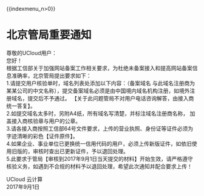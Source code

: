 {{indexmenu_n>0}}

# 北京管局重要通知

尊敬的UCloud用户：  
您好！  
根据工信部关于加强网站备案工作相关要求，为杜绝未备案接入和提高网站备案信息准确率，北京管局提出要求如下：  
1.请提交用户核验单时，域名列表处添加以下内容：（备案域名
与此域名注册商为某某公司的中文名称），提交备案域名必须是由中国境内域名机构注册，如境外注册域名，提交后不予通过。
【关于此问题管局不对用户电话咨询解答，由接入商统一答复】。  
2.如提交域名太多时，另附A4纸，所有域名写清楚，并标注域名注册商名称， 加盖接入商核验章与用户的公章。  
3.请各接入商按照工信部64号文件要求，上传的营业执照、身份证等证件必须为字迹清晰的彩色【证件原件】。  
4.如果企业、事业单位已更换统一信用代码的用户，必须上传新版证件，如依旧使用旧版的，审核时查出已更新证件，予以退回处理。  
5.此要求于管局【审核到2017年9月1日当天提交的材料】开始生效，请严格遵守核验义务，如遇到不合规的材料予以退回处理，希望此次通知并配合要求上传！  
  
UCloud 云计算  
2017年9月1日
